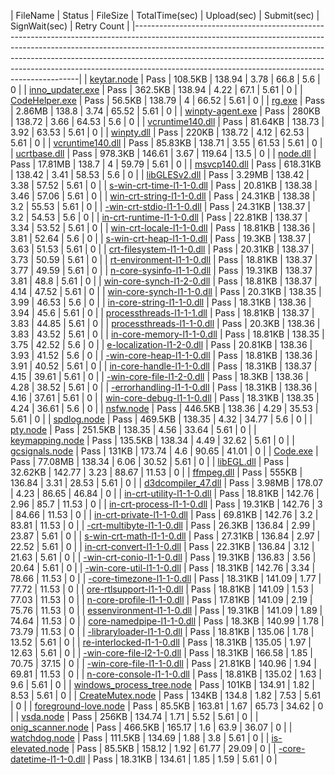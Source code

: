  | FileName                                                                                                                                                                                                                                                                                | Status | FileSize | TotalTime(sec) | Upload(sec) | Submit(sec) | SignWait(sec) | Retry Count | 
 |----------------------------------------------------------------------------------------------------------------------------------------------------------------------------------------------------------------------------------------------------------------------------------------------------------------------------------------------------------------------------------------| 
 | <a href="https://xpert/osg/Search?source=Environment%3DPROD%3B&searchQuery=%22c40b2c6a-25a3-45b0-a80e-2f48c6865da7%22&display=Logs&startTime=2018-05-10T18%3a16%3a31.7984820%2b00%3a00&endTime=2018-05-09T17%3a16%3a31.9772009%2b00%3a00" target="_blank">keytar.node</a>               | Pass   | 108.5KB  | 138.94         | 3.78        | 66.8        | 5.6           | 0           | 
 | <a href="https://xpert/osg/Search?source=Environment%3DPROD%3B&searchQuery=%22b7d523f5-d3cd-4e38-a70f-60b5e6764457%22&display=Logs&startTime=2018-05-10T18%3a16%3a31.9800931%2b00%3a00&endTime=2018-05-09T17%3a16%3a31.9800931%2b00%3a00" target="_blank">inno_updater.exe</a>          | Pass   | 362.5KB  | 138.94         | 4.22        | 67.1        | 5.61          | 0           | 
 | <a href="https://xpert/osg/Search?source=Environment%3DPROD%3B&searchQuery=%22aad19523-1e87-44e6-915a-7ed1c64bdaa2%22&display=Logs&startTime=2018-05-10T18%3a16%3a31.9800931%2b00%3a00&endTime=2018-05-09T17%3a16%3a31.9800931%2b00%3a00" target="_blank">CodeHelper.exe</a>            | Pass   | 56.5KB   | 138.79         | 4           | 66.52       | 5.61          | 0           | 
 | <a href="https://xpert/osg/Search?source=Environment%3DPROD%3B&searchQuery=%22dadf260d-9fbd-4705-b413-bdce0e9d050f%22&display=Logs&startTime=2018-05-10T18%3a16%3a31.9800931%2b00%3a00&endTime=2018-05-09T17%3a16%3a31.9800931%2b00%3a00" target="_blank">rg.exe</a>                    | Pass   | 2.86MB   | 138.8          | 3.74        | 65.52       | 5.61          | 0           | 
 | <a href="https://xpert/osg/Search?source=Environment%3DPROD%3B&searchQuery=%228e5cd3eb-61ed-47ab-93dd-63e38af01df4%22&display=Logs&startTime=2018-05-10T18%3a16%3a31.9800931%2b00%3a00&endTime=2018-05-09T17%3a16%3a31.9800931%2b00%3a00" target="_blank">winpty-agent.exe</a>          | Pass   | 280KB    | 138.72         | 3.66        | 64.53       | 5.6           | 0           | 
 | <a href="https://xpert/osg/Search?source=Environment%3DPROD%3B&searchQuery=%2203ccba44-f523-4c36-83f1-e2602b4657c5%22&display=Logs&startTime=2018-05-10T18%3a16%3a31.9800931%2b00%3a00&endTime=2018-05-09T17%3a16%3a31.9800931%2b00%3a00" target="_blank">vcruntime140.dll</a>          | Pass   | 81.64KB  | 138.73         | 3.92        | 63.53       | 5.61          | 0           | 
 | <a href="https://xpert/osg/Search?source=Environment%3DPROD%3B&searchQuery=%2211ce18dc-f7fe-49dc-98e1-34a9f2c5b9a3%22&display=Logs&startTime=2018-05-10T18%3a16%3a31.9800931%2b00%3a00&endTime=2018-05-09T17%3a16%3a31.9800931%2b00%3a00" target="_blank">winpty.dll</a>                | Pass   | 220KB    | 138.72         | 4.12        | 62.53       | 5.61          | 0           | 
 | <a href="https://xpert/osg/Search?source=Environment%3DPROD%3B&searchQuery=%22686bb795-b58d-46a2-a961-a82423dd4632%22&display=Logs&startTime=2018-05-10T18%3a16%3a31.9800931%2b00%3a00&endTime=2018-05-09T17%3a16%3a31.9800931%2b00%3a00" target="_blank">vcruntime140.dll</a>          | Pass   | 85.83KB  | 138.71         | 3.55        | 61.53       | 5.61          | 0           | 
 | <a href="https://xpert/osg/Search?source=Environment%3DPROD%3B&searchQuery=%22f23e89f4-d762-4225-acf5-d4eda33d75ff%22&display=Logs&startTime=2018-05-10T18%3a16%3a31.9800931%2b00%3a00&endTime=2018-05-09T17%3a16%3a31.9800931%2b00%3a00" target="_blank">ucrtbase.dll</a>              | Pass   | 978.3KB  | 146.61         | 3.67        | 119.64      | 13.5          | 0           | 
 | <a href="https://xpert/osg/Search?source=Environment%3DPROD%3B&searchQuery=%22a3dbd981-0ff5-4cce-8a60-cb5429bb0d31%22&display=Logs&startTime=2018-05-10T18%3a16%3a31.9800931%2b00%3a00&endTime=2018-05-09T17%3a16%3a31.9800931%2b00%3a00" target="_blank">node.dll</a>                  | Pass   | 17.81MB  | 138.7          | 4           | 59.79       | 5.61          | 0           | 
 | <a href="https://xpert/osg/Search?source=Environment%3DPROD%3B&searchQuery=%22d75fc2e2-4be9-4991-a373-88afa35b33e4%22&display=Logs&startTime=2018-05-10T18%3a16%3a31.9800931%2b00%3a00&endTime=2018-05-09T17%3a16%3a31.9800931%2b00%3a00" target="_blank">msvcp140.dll</a>              | Pass   | 618.31KB | 138.42         | 3.41        | 58.53       | 5.6           | 0           | 
 | <a href="https://xpert/osg/Search?source=Environment%3DPROD%3B&searchQuery=%2218dd31bd-735e-4302-94a3-ea2bc1e35a9a%22&display=Logs&startTime=2018-05-10T18%3a16%3a31.9800931%2b00%3a00&endTime=2018-05-09T17%3a16%3a31.9800931%2b00%3a00" target="_blank">libGLESv2.dll</a>             | Pass   | 3.29MB   | 138.42         | 3.38        | 57.52       | 5.61          | 0           | 
 | <a href="https://xpert/osg/Search?source=Environment%3DPROD%3B&searchQuery=%229721a6cd-c3f6-4a0b-95d2-7782f0b9dc78%22&display=Logs&startTime=2018-05-10T18%3a16%3a31.9800931%2b00%3a00&endTime=2018-05-09T17%3a16%3a31.9800931%2b00%3a00" target="_blank">s-win-crt-time-l1-1-0.dll</a> | Pass   | 20.81KB  | 138.38         | 3.46        | 57.06       | 5.61          | 0           | 
 | <a href="https://xpert/osg/Search?source=Environment%3DPROD%3B&searchQuery=%221c82985c-de52-4762-8cd7-3610bbc295db%22&display=Logs&startTime=2018-05-10T18%3a16%3a31.9800931%2b00%3a00&endTime=2018-05-09T17%3a16%3a31.9800931%2b00%3a00" target="_blank">win-crt-string-l1-1-0.dll</a> | Pass   | 24.31KB  | 138.38         | 3.2         | 55.53       | 5.61          | 0           | 
 | <a href="https://xpert/osg/Search?source=Environment%3DPROD%3B&searchQuery=%22822d06f4-7062-4b67-b050-28252f59efb9%22&display=Logs&startTime=2018-05-10T18%3a16%3a31.9800931%2b00%3a00&endTime=2018-05-09T17%3a16%3a31.9800931%2b00%3a00" target="_blank">-win-crt-stdio-l1-1-0.dll</a> | Pass   | 24.31KB  | 138.37         | 3.2         | 54.53       | 5.6           | 0           | 
 | <a href="https://xpert/osg/Search?source=Environment%3DPROD%3B&searchQuery=%22743a302d-6756-4122-99c3-d449ee27e50c%22&display=Logs&startTime=2018-05-10T18%3a16%3a31.9800931%2b00%3a00&endTime=2018-05-09T17%3a16%3a31.9800931%2b00%3a00" target="_blank">in-crt-runtime-l1-1-0.dll</a> | Pass   | 22.81KB  | 138.37         | 3.34        | 53.52       | 5.61          | 0           | 
 | <a href="https://xpert/osg/Search?source=Environment%3DPROD%3B&searchQuery=%225849aa18-994e-4025-9c5e-7571eac70a6d%22&display=Logs&startTime=2018-05-10T18%3a16%3a31.9800931%2b00%3a00&endTime=2018-05-09T17%3a16%3a31.9800931%2b00%3a00" target="_blank">win-crt-locale-l1-1-0.dll</a> | Pass   | 18.81KB  | 138.36         | 3.81        | 52.64       | 5.6           | 0           | 
 | <a href="https://xpert/osg/Search?source=Environment%3DPROD%3B&searchQuery=%2271267de8-a841-4b5f-bafb-35baeee639f0%22&display=Logs&startTime=2018-05-10T18%3a16%3a31.9800931%2b00%3a00&endTime=2018-05-09T17%3a16%3a31.9800931%2b00%3a00" target="_blank">s-win-crt-heap-l1-1-0.dll</a> | Pass   | 19.3KB   | 138.37         | 3.63        | 51.53       | 5.61          | 0           | 
 | <a href="https://xpert/osg/Search?source=Environment%3DPROD%3B&searchQuery=%22c6e3efe7-bd66-4572-acf7-09f7de57eec9%22&display=Logs&startTime=2018-05-10T18%3a16%3a31.9800931%2b00%3a00&endTime=2018-05-09T17%3a16%3a31.9800931%2b00%3a00" target="_blank">crt-filesystem-l1-1-0.dll</a> | Pass   | 20.31KB  | 138.37         | 3.73        | 50.59       | 5.61          | 0           | 
 | <a href="https://xpert/osg/Search?source=Environment%3DPROD%3B&searchQuery=%2215a1a780-f57b-4d2e-9c03-0baeeb37b805%22&display=Logs&startTime=2018-05-10T18%3a16%3a31.9800931%2b00%3a00&endTime=2018-05-09T17%3a16%3a31.9800931%2b00%3a00" target="_blank">rt-environment-l1-1-0.dll</a> | Pass   | 18.81KB  | 138.37         | 3.77        | 49.59       | 5.61          | 0           | 
 | <a href="https://xpert/osg/Search?source=Environment%3DPROD%3B&searchQuery=%22b1d2d903-b231-419f-b608-277b92c1c2d2%22&display=Logs&startTime=2018-05-10T18%3a16%3a31.9800931%2b00%3a00&endTime=2018-05-09T17%3a16%3a31.9800931%2b00%3a00" target="_blank">n-core-sysinfo-l1-1-0.dll</a> | Pass   | 19.31KB  | 138.37         | 3.81        | 48.8        | 5.61          | 0           | 
 | <a href="https://xpert/osg/Search?source=Environment%3DPROD%3B&searchQuery=%22948f988a-6ab8-49f6-b74c-99bf13a87399%22&display=Logs&startTime=2018-05-10T18%3a16%3a31.9800931%2b00%3a00&endTime=2018-05-09T17%3a16%3a31.9800931%2b00%3a00" target="_blank">win-core-synch-l1-2-0.dll</a> | Pass   | 18.81KB  | 138.37         | 4.14        | 47.52       | 5.61          | 0           | 
 | <a href="https://xpert/osg/Search?source=Environment%3DPROD%3B&searchQuery=%22df56bcf2-02ca-4665-a21f-0f8dcbcbe2a3%22&display=Logs&startTime=2018-05-10T18%3a16%3a31.9800931%2b00%3a00&endTime=2018-05-09T17%3a16%3a31.9800931%2b00%3a00" target="_blank">win-core-synch-l1-1-0.dll</a> | Pass   | 20.31KB  | 138.35         | 3.99        | 46.53       | 5.6           | 0           | 
 | <a href="https://xpert/osg/Search?source=Environment%3DPROD%3B&searchQuery=%22ba00f251-e6d2-4381-9a4d-70db7a861b43%22&display=Logs&startTime=2018-05-10T18%3a16%3a31.9800931%2b00%3a00&endTime=2018-05-09T17%3a16%3a31.9800931%2b00%3a00" target="_blank">in-core-string-l1-1-0.dll</a> | Pass   | 18.31KB  | 138.36         | 3.94        | 45.6        | 5.61          | 0           | 
 | <a href="https://xpert/osg/Search?source=Environment%3DPROD%3B&searchQuery=%2267f5fe94-cb0b-4cf1-a6e3-c4ef779b3b47%22&display=Logs&startTime=2018-05-10T18%3a16%3a31.9800931%2b00%3a00&endTime=2018-05-09T17%3a16%3a31.9800931%2b00%3a00" target="_blank">processthreads-l1-1-1.dll</a> | Pass   | 18.81KB  | 138.37         | 3.83        | 44.85       | 5.61          | 0           | 
 | <a href="https://xpert/osg/Search?source=Environment%3DPROD%3B&searchQuery=%222f0506f2-01aa-4ecc-8faf-c78e93cd2ac6%22&display=Logs&startTime=2018-05-10T18%3a16%3a31.9800931%2b00%3a00&endTime=2018-05-09T17%3a16%3a31.9800931%2b00%3a00" target="_blank">processthreads-l1-1-0.dll</a> | Pass   | 20.3KB   | 138.36         | 3.83        | 43.52       | 5.61          | 0           | 
 | <a href="https://xpert/osg/Search?source=Environment%3DPROD%3B&searchQuery=%225a441ba4-8ad3-4a4c-96d5-b85973f3ec0c%22&display=Logs&startTime=2018-05-10T18%3a16%3a31.9800931%2b00%3a00&endTime=2018-05-09T17%3a16%3a31.9800931%2b00%3a00" target="_blank">in-core-memory-l1-1-0.dll</a> | Pass   | 18.81KB  | 138.35         | 3.75        | 42.52       | 5.6           | 0           | 
 | <a href="https://xpert/osg/Search?source=Environment%3DPROD%3B&searchQuery=%22bf9ad689-ee7d-4233-8115-0e43b541d905%22&display=Logs&startTime=2018-05-10T18%3a16%3a31.9800931%2b00%3a00&endTime=2018-05-09T17%3a16%3a31.9800931%2b00%3a00" target="_blank">e-localization-l1-2-0.dll</a> | Pass   | 20.81KB  | 138.36         | 3.93        | 41.52       | 5.6           | 0           | 
 | <a href="https://xpert/osg/Search?source=Environment%3DPROD%3B&searchQuery=%22d8068e77-da06-42d4-9c06-5eef2b322c1b%22&display=Logs&startTime=2018-05-10T18%3a16%3a31.9800931%2b00%3a00&endTime=2018-05-09T17%3a16%3a31.9800931%2b00%3a00" target="_blank">-win-core-heap-l1-1-0.dll</a> | Pass   | 18.81KB  | 138.36         | 3.91        | 40.52       | 5.61          | 0           | 
 | <a href="https://xpert/osg/Search?source=Environment%3DPROD%3B&searchQuery=%22440d59a4-34b0-49cb-ba39-f3ccec1345e9%22&display=Logs&startTime=2018-05-10T18%3a16%3a31.9800931%2b00%3a00&endTime=2018-05-09T17%3a16%3a31.9800931%2b00%3a00" target="_blank">in-core-handle-l1-1-0.dll</a> | Pass   | 18.31KB  | 138.37         | 4.15        | 39.61       | 5.61          | 0           | 
 | <a href="https://xpert/osg/Search?source=Environment%3DPROD%3B&searchQuery=%22e0f7ba7b-93a3-42f2-bab0-860f0dd149dc%22&display=Logs&startTime=2018-05-10T18%3a16%3a31.9800931%2b00%3a00&endTime=2018-05-09T17%3a16%3a31.9800931%2b00%3a00" target="_blank">-win-core-file-l1-2-0.dll</a> | Pass   | 18.3KB   | 138.36         | 4.28        | 38.52       | 5.61          | 0           | 
 | <a href="https://xpert/osg/Search?source=Environment%3DPROD%3B&searchQuery=%229e55f765-f744-40cc-8a50-6a67c39e2a09%22&display=Logs&startTime=2018-05-10T18%3a16%3a31.9800931%2b00%3a00&endTime=2018-05-09T17%3a16%3a31.9800931%2b00%3a00" target="_blank">-errorhandling-l1-1-0.dll</a> | Pass   | 18.31KB  | 138.36         | 4.16        | 37.61       | 5.61          | 0           | 
 | <a href="https://xpert/osg/Search?source=Environment%3DPROD%3B&searchQuery=%224418a1a8-38f7-40cd-9f8c-ee760b8e48e1%22&display=Logs&startTime=2018-05-10T18%3a16%3a31.9800931%2b00%3a00&endTime=2018-05-09T17%3a16%3a31.9800931%2b00%3a00" target="_blank">win-core-debug-l1-1-0.dll</a> | Pass   | 18.31KB  | 138.35         | 4.24        | 36.61       | 5.6           | 0           | 
 | <a href="https://xpert/osg/Search?source=Environment%3DPROD%3B&searchQuery=%228e605154-ee8e-4e58-b827-e363c40ce3a4%22&display=Logs&startTime=2018-05-10T18%3a16%3a31.9800931%2b00%3a00&endTime=2018-05-09T17%3a16%3a31.9800931%2b00%3a00" target="_blank">nsfw.node</a>                 | Pass   | 446.5KB  | 138.36         | 4.29        | 35.53       | 5.61          | 0           | 
 | <a href="https://xpert/osg/Search?source=Environment%3DPROD%3B&searchQuery=%22718c00cb-1656-4332-b235-1c6086f07c83%22&display=Logs&startTime=2018-05-10T18%3a16%3a31.9800931%2b00%3a00&endTime=2018-05-09T17%3a16%3a31.9800931%2b00%3a00" target="_blank">spdlog.node</a>               | Pass   | 469.5KB  | 138.35         | 4.32        | 34.77       | 5.6           | 0           | 
 | <a href="https://xpert/osg/Search?source=Environment%3DPROD%3B&searchQuery=%22f23358cf-35a8-4c26-9028-da70568e33a1%22&display=Logs&startTime=2018-05-10T18%3a16%3a31.9800931%2b00%3a00&endTime=2018-05-09T17%3a16%3a31.9800931%2b00%3a00" target="_blank">pty.node</a>                  | Pass   | 251.5KB  | 138.35         | 4.56        | 33.64       | 5.61          | 0           | 
 | <a href="https://xpert/osg/Search?source=Environment%3DPROD%3B&searchQuery=%226ac92433-deb4-49ba-afc9-538705178627%22&display=Logs&startTime=2018-05-10T18%3a16%3a31.9800931%2b00%3a00&endTime=2018-05-09T17%3a16%3a31.9800931%2b00%3a00" target="_blank">keymapping.node</a>           | Pass   | 135.5KB  | 138.34         | 4.49        | 32.62       | 5.61          | 0           | 
 | <a href="https://xpert/osg/Search?source=Environment%3DPROD%3B&searchQuery=%223dfab4e4-ddf5-4f11-a8f2-9f83bb058aac%22&display=Logs&startTime=2018-05-10T18%3a16%3a31.9800931%2b00%3a00&endTime=2018-05-09T17%3a16%3a31.9800931%2b00%3a00" target="_blank">gcsignals.node</a>            | Pass   | 131KB    | 173.74         | 4.6         | 90.65       | 41.01         | 0           | 
 | <a href="https://xpert/osg/Search?source=Environment%3DPROD%3B&searchQuery=%22fb004540-b04d-4ad7-8d32-d910891403af%22&display=Logs&startTime=2018-05-10T18%3a16%3a31.9800931%2b00%3a00&endTime=2018-05-09T17%3a16%3a31.9800931%2b00%3a00" target="_blank">Code.exe</a>                  | Pass   | 77.08MB  | 138.34         | 6.06        | 30.52       | 5.61          | 0           | 
 | <a href="https://xpert/osg/Search?source=Environment%3DPROD%3B&searchQuery=%22f9f40478-a1db-4c73-88e6-3911b39e4853%22&display=Logs&startTime=2018-05-10T18%3a16%3a31.9800931%2b00%3a00&endTime=2018-05-09T17%3a16%3a31.9800931%2b00%3a00" target="_blank">libEGL.dll</a>                | Pass   | 32.62KB  | 142.77         | 3.23        | 88.67       | 11.53         | 0           | 
 | <a href="https://xpert/osg/Search?source=Environment%3DPROD%3B&searchQuery=%224deb6d94-1b85-4126-9fe6-cd69d6af5b97%22&display=Logs&startTime=2018-05-10T18%3a16%3a31.9800931%2b00%3a00&endTime=2018-05-09T17%3a16%3a31.9800931%2b00%3a00" target="_blank">ffmpeg.dll</a>                | Pass   | 555KB    | 136.84         | 3.31        | 28.53       | 5.61          | 0           | 
 | <a href="https://xpert/osg/Search?source=Environment%3DPROD%3B&searchQuery=%22b0ff2d22-1f99-4bef-81b4-359b0f8f8602%22&display=Logs&startTime=2018-05-10T18%3a16%3a31.9800931%2b00%3a00&endTime=2018-05-09T17%3a16%3a31.9800931%2b00%3a00" target="_blank">d3dcompiler_47.dll</a>        | Pass   | 3.98MB   | 178.07         | 4.23        | 86.65       | 46.84         | 0           | 
 | <a href="https://xpert/osg/Search?source=Environment%3DPROD%3B&searchQuery=%22cc64fff1-e2b2-4134-8155-4a1810360cfe%22&display=Logs&startTime=2018-05-10T18%3a16%3a31.9800931%2b00%3a00&endTime=2018-05-09T17%3a16%3a31.9800931%2b00%3a00" target="_blank">in-crt-utility-l1-1-0.dll</a> | Pass   | 18.81KB  | 142.76         | 2.96        | 85.7        | 11.53         | 0           | 
 | <a href="https://xpert/osg/Search?source=Environment%3DPROD%3B&searchQuery=%22dad70f0e-647b-4206-be73-a51b2039216f%22&display=Logs&startTime=2018-05-10T18%3a16%3a31.9800931%2b00%3a00&endTime=2018-05-09T17%3a16%3a31.9800931%2b00%3a00" target="_blank">in-crt-process-l1-1-0.dll</a> | Pass   | 19.31KB  | 142.76         | 3           | 84.66       | 11.53         | 0           | 
 | <a href="https://xpert/osg/Search?source=Environment%3DPROD%3B&searchQuery=%2202b89e79-8e4d-4484-899c-9c542bff6280%22&display=Logs&startTime=2018-05-10T18%3a16%3a31.9800931%2b00%3a00&endTime=2018-05-09T17%3a16%3a31.9800931%2b00%3a00" target="_blank">in-crt-private-l1-1-0.dll</a> | Pass   | 69.81KB  | 142.76         | 3.2         | 83.81       | 11.53         | 0           | 
 | <a href="https://xpert/osg/Search?source=Environment%3DPROD%3B&searchQuery=%2243040251-3b26-40f8-b888-c0678aaec554%22&display=Logs&startTime=2018-05-10T18%3a16%3a31.9800931%2b00%3a00&endTime=2018-05-09T17%3a16%3a31.9800931%2b00%3a00" target="_blank">-crt-multibyte-l1-1-0.dll</a> | Pass   | 26.3KB   | 136.84         | 2.99        | 23.87       | 5.61          | 0           | 
 | <a href="https://xpert/osg/Search?source=Environment%3DPROD%3B&searchQuery=%22053daa3c-20d6-45c7-8a39-e0eef30d3685%22&display=Logs&startTime=2018-05-10T18%3a16%3a31.9800931%2b00%3a00&endTime=2018-05-09T17%3a16%3a31.9800931%2b00%3a00" target="_blank">s-win-crt-math-l1-1-0.dll</a> | Pass   | 27.31KB  | 136.84         | 2.97        | 22.52       | 5.61          | 0           | 
 | <a href="https://xpert/osg/Search?source=Environment%3DPROD%3B&searchQuery=%229fd52696-e9e8-472c-9fc9-cabc9b60d353%22&display=Logs&startTime=2018-05-10T18%3a16%3a31.9800931%2b00%3a00&endTime=2018-05-09T17%3a16%3a31.9800931%2b00%3a00" target="_blank">in-crt-convert-l1-1-0.dll</a> | Pass   | 22.31KB  | 136.84         | 3.12        | 21.63       | 5.61          | 0           | 
 | <a href="https://xpert/osg/Search?source=Environment%3DPROD%3B&searchQuery=%226aadbc6c-3799-47d0-9771-33f1ffe9068c%22&display=Logs&startTime=2018-05-10T18%3a16%3a31.9800931%2b00%3a00&endTime=2018-05-09T17%3a16%3a31.9800931%2b00%3a00" target="_blank">-win-crt-conio-l1-1-0.dll</a> | Pass   | 19.31KB  | 136.83         | 3.56        | 20.64       | 5.61          | 0           | 
 | <a href="https://xpert/osg/Search?source=Environment%3DPROD%3B&searchQuery=%2211654be7-847a-4e99-afc1-767daed8b715%22&display=Logs&startTime=2018-05-10T18%3a16%3a31.9800931%2b00%3a00&endTime=2018-05-09T17%3a16%3a31.9800931%2b00%3a00" target="_blank">-win-core-util-l1-1-0.dll</a> | Pass   | 18.31KB  | 142.76         | 3.34        | 78.66       | 11.53         | 0           | 
 | <a href="https://xpert/osg/Search?source=Environment%3DPROD%3B&searchQuery=%22f5d9d644-c2a0-4efb-9f26-2c9c84269df4%22&display=Logs&startTime=2018-05-10T18%3a16%3a31.9800931%2b00%3a00&endTime=2018-05-09T17%3a16%3a31.9800931%2b00%3a00" target="_blank">-core-timezone-l1-1-0.dll</a> | Pass   | 18.31KB  | 141.09         | 1.77        | 77.72       | 11.53         | 0           | 
 | <a href="https://xpert/osg/Search?source=Environment%3DPROD%3B&searchQuery=%228049fc10-bbc3-4f31-ab3f-42e277f1f98b%22&display=Logs&startTime=2018-05-10T18%3a16%3a31.9800931%2b00%3a00&endTime=2018-05-09T17%3a16%3a31.9800931%2b00%3a00" target="_blank">ore-rtlsupport-l1-1-0.dll</a> | Pass   | 18.81KB  | 141.09         | 1.53        | 77.03       | 11.53         | 0           | 
 | <a href="https://xpert/osg/Search?source=Environment%3DPROD%3B&searchQuery=%228bbeaef3-e8d3-4bea-9dc7-7cf28446d230%22&display=Logs&startTime=2018-05-10T18%3a16%3a31.9800931%2b00%3a00&endTime=2018-05-09T17%3a16%3a31.9800931%2b00%3a00" target="_blank">n-core-profile-l1-1-0.dll</a> | Pass   | 17.81KB  | 141.09         | 2.19        | 75.76       | 11.53         | 0           | 
 | <a href="https://xpert/osg/Search?source=Environment%3DPROD%3B&searchQuery=%22186dfda3-21f7-4dce-86b6-397acfa0bd5a%22&display=Logs&startTime=2018-05-10T18%3a16%3a31.9800931%2b00%3a00&endTime=2018-05-09T17%3a16%3a31.9800931%2b00%3a00" target="_blank">essenvironment-l1-1-0.dll</a> | Pass   | 19.31KB  | 141.09         | 1.89        | 74.64       | 11.53         | 0           | 
 | <a href="https://xpert/osg/Search?source=Environment%3DPROD%3B&searchQuery=%22664d9d40-9ca7-4e30-a7d9-7d467e86bec6%22&display=Logs&startTime=2018-05-10T18%3a16%3a31.9800931%2b00%3a00&endTime=2018-05-09T17%3a16%3a31.9800931%2b00%3a00" target="_blank">core-namedpipe-l1-1-0.dll</a> | Pass   | 18.3KB   | 140.99         | 1.78        | 73.79       | 11.53         | 0           | 
 | <a href="https://xpert/osg/Search?source=Environment%3DPROD%3B&searchQuery=%2258cb063a-ce53-4b4c-b8da-ef996ca14fb4%22&display=Logs&startTime=2018-05-10T18%3a16%3a31.9800931%2b00%3a00&endTime=2018-05-09T17%3a16%3a31.9800931%2b00%3a00" target="_blank">-libraryloader-l1-1-0.dll</a> | Pass   | 18.81KB  | 135.06         | 1.78        | 13.52       | 5.61          | 0           | 
 | <a href="https://xpert/osg/Search?source=Environment%3DPROD%3B&searchQuery=%225f46f33d-0d36-4fde-ad97-8166b1de1c39%22&display=Logs&startTime=2018-05-10T18%3a16%3a31.9800931%2b00%3a00&endTime=2018-05-09T17%3a16%3a31.9800931%2b00%3a00" target="_blank">re-interlocked-l1-1-0.dll</a> | Pass   | 18.31KB  | 135.05         | 1.97        | 12.63       | 5.61          | 0           | 
 | <a href="https://xpert/osg/Search?source=Environment%3DPROD%3B&searchQuery=%22b3b573de-3e06-45e5-b004-e7af076c536b%22&display=Logs&startTime=2018-05-10T18%3a16%3a31.9800931%2b00%3a00&endTime=2018-05-09T17%3a16%3a31.9800931%2b00%3a00" target="_blank">-win-core-file-l2-1-0.dll</a> | Pass   | 18.31KB  | 166.58         | 1.85        | 70.75       | 37.15         | 0           | 
 | <a href="https://xpert/osg/Search?source=Environment%3DPROD%3B&searchQuery=%228cbcb835-9166-42cf-a735-044cd23bf358%22&display=Logs&startTime=2018-05-10T18%3a16%3a31.9800931%2b00%3a00&endTime=2018-05-09T17%3a16%3a31.9800931%2b00%3a00" target="_blank">-win-core-file-l1-1-0.dll</a> | Pass   | 21.81KB  | 140.96         | 1.94        | 69.81       | 11.53         | 0           | 
 | <a href="https://xpert/osg/Search?source=Environment%3DPROD%3B&searchQuery=%22f97faff1-3b90-47f3-acea-9cb61de21392%22&display=Logs&startTime=2018-05-10T18%3a16%3a31.9800931%2b00%3a00&endTime=2018-05-09T17%3a16%3a31.9800931%2b00%3a00" target="_blank">n-core-console-l1-1-0.dll</a> | Pass   | 18.81KB  | 135.02         | 1.63        | 9.6         | 5.61          | 0           | 
 | <a href="https://xpert/osg/Search?source=Environment%3DPROD%3B&searchQuery=%2294d43e53-8f7f-48bf-a652-0e48099ec7b7%22&display=Logs&startTime=2018-05-10T18%3a16%3a31.9800931%2b00%3a00&endTime=2018-05-09T17%3a16%3a31.9800931%2b00%3a00" target="_blank">windows_process_tree.node</a> | Pass   | 101KB    | 134.91         | 1.82        | 8.53        | 5.61          | 0           | 
 | <a href="https://xpert/osg/Search?source=Environment%3DPROD%3B&searchQuery=%226b235ea7-2baf-4e97-bce5-82b2d6b11271%22&display=Logs&startTime=2018-05-10T18%3a16%3a31.9800931%2b00%3a00&endTime=2018-05-09T17%3a16%3a31.9800931%2b00%3a00" target="_blank">CreateMutex.node</a>          | Pass   | 134KB    | 134.8          | 1.82        | 7.53        | 5.61          | 0           | 
 | <a href="https://xpert/osg/Search?source=Environment%3DPROD%3B&searchQuery=%22feb80966-0905-4ada-bdef-3224c0e4b4bb%22&display=Logs&startTime=2018-05-10T18%3a16%3a31.9800931%2b00%3a00&endTime=2018-05-09T17%3a16%3a31.9800931%2b00%3a00" target="_blank">foreground-love.node</a>      | Pass   | 85.5KB   | 163.81         | 1.67        | 65.73       | 34.62         | 0           | 
 | <a href="https://xpert/osg/Search?source=Environment%3DPROD%3B&searchQuery=%22895d1749-8ec6-4451-becc-bc45e7c843cd%22&display=Logs&startTime=2018-05-10T18%3a16%3a31.9800931%2b00%3a00&endTime=2018-05-09T17%3a16%3a31.9800931%2b00%3a00" target="_blank">vsda.node</a>                 | Pass   | 256KB    | 134.74         | 1.71        | 5.52        | 5.61          | 0           | 
 | <a href="https://xpert/osg/Search?source=Environment%3DPROD%3B&searchQuery=%221fa6e98b-3ad9-4c92-8185-fd8183539528%22&display=Logs&startTime=2018-05-10T18%3a16%3a31.9800931%2b00%3a00&endTime=2018-05-09T17%3a16%3a31.9800931%2b00%3a00" target="_blank">onig_scanner.node</a>         | Pass   | 466.5KB  | 165.17         | 1.6         | 63.9        | 36.07         | 0           | 
 | <a href="https://xpert/osg/Search?source=Environment%3DPROD%3B&searchQuery=%226a7b7514-61e1-41f2-894c-5a07d2cccb3e%22&display=Logs&startTime=2018-05-10T18%3a16%3a31.9800931%2b00%3a00&endTime=2018-05-09T17%3a16%3a31.9800931%2b00%3a00" target="_blank">watchdog.node</a>             | Pass   | 111.5KB  | 134.69         | 1.88        | 3.8         | 5.61          | 0           | 
 | <a href="https://xpert/osg/Search?source=Environment%3DPROD%3B&searchQuery=%22f9f303c8-aa07-4778-aafe-06abb88a3799%22&display=Logs&startTime=2018-05-10T18%3a16%3a31.9800931%2b00%3a00&endTime=2018-05-09T17%3a16%3a31.9800931%2b00%3a00" target="_blank">is-elevated.node</a>          | Pass   | 85.5KB   | 158.12         | 1.92        | 61.77       | 29.09         | 0           | 
 | <a href="https://xpert/osg/Search?source=Environment%3DPROD%3B&searchQuery=%22cefabb99-8659-4349-902e-957f42406996%22&display=Logs&startTime=2018-05-10T18%3a16%3a31.9811296%2b00%3a00&endTime=2018-05-09T17%3a16%3a31.9811296%2b00%3a00" target="_blank">-core-datetime-l1-1-0.dll</a> | Pass   | 18.31KB  | 134.61         | 1.85        | 1.59        | 5.61          | 0           | 
